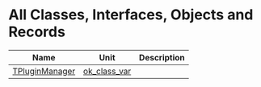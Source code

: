 # All Classes, Interfaces, Objects and Records


| Name | Unit | Description |
|---|---|---|
| [TPluginManager](ok_class_var.TPluginManager.md) | [ok_class_var](ok_class_var.md) |   |
